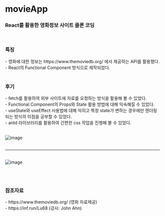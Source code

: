 # movieApp

<h3>React를 활용한 영화정보 사이트 클론 코딩</h3>
<br>


<h3>특징</h3>
- 영화에 대한 정보는 https://www.themoviedb.org/ 에서 제공하는 API를 활용했다.<br>
- React의 Functional Component 방식으로 제작되었다.<br>
<br>


<h3>후기</h3>
- fetch를 활용하여 외부 사이트에 자료를 요청하는 방식을 활용해 볼 수 있었다.<br>
- Functional Component의 Props와 State 활용 방법에 대해 익숙해질 수 있었다.<br>
- useState와 useEffect 사용법에 대해 익히고 특정 state가 변하는 경우에만 렌더링 되는 방식의 이점을 공부할 수 있었다.<br>
- antd 라이브러리를 활용하여 간편한 css 작업을 진행해 볼 수 있었다.
<br><br>

![image](https://user-images.githubusercontent.com/47030781/119231405-ae8fa680-bb5b-11eb-84b7-18754cf6fbac.png)
<br><br><hr /><br>
![image](https://user-images.githubusercontent.com/47030781/119231411-b6e7e180-bb5b-11eb-8fff-591c50d5d802.png)

<br><br>

<h3>참조자료</h3>
- https://www.themoviedb.org/ (영화 자료제공)<br>
- https://inf.run/Lu68 (강사: John Ahn)
